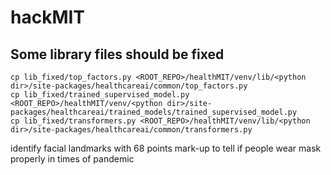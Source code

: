 # hackMIT

## Some library files should be fixed
```
cp lib_fixed/top_factors.py <ROOT_REPO>/healthMIT/venv/lib/<python dir>/site-packages/healthcareai/common/top_factors.py
cp lib_fixed/trained_supervised_model.py <ROOT_REPO>/healthMIT/venv/<python dir>/site-packages/healthcareai/trained_models/trained_supervised_model.py
cp lib_fixed/transformers.py <ROOT_REPO>/healthMIT/venv/lib/<python dir>/site-packages/healthcareai/common/transformers.py
```

identify facial landmarks with 68 points mark-up to tell if people wear mask properly in times of pandemic
